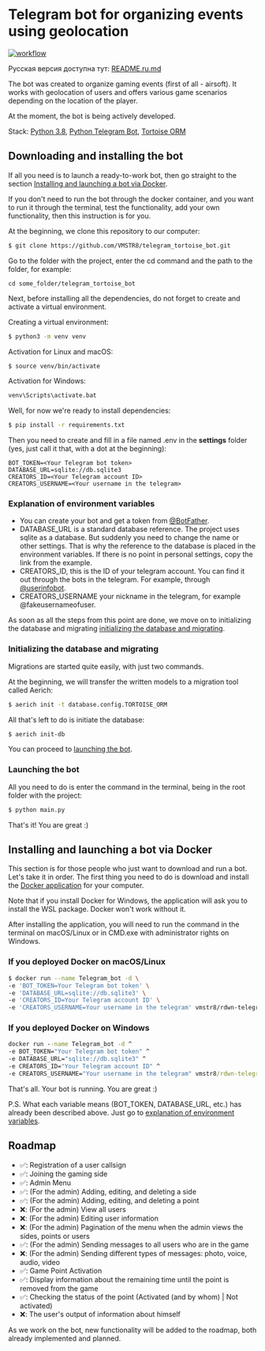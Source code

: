 # Telegram bot for organizing events using geolocation
[![workflow](https://github.com/VMSTR8/telegram_tortoise_bot/actions/workflows/docker-image.yml/badge.svg)](https://github.com/VMSTR8/telegram_tortoise_bot/tree/main)

Русская версия доступна тут: [README.ru.md](README.ru.md)

The bot was created to organize gaming events (first of all - airsoft). It works with geolocation of users and offers 
various game scenarios depending on the location of the player.

At the moment, the bot is being actively developed.

Stack: [Python 3.8](https://www.python.org/), 
[Python Telegram Bot](https://github.com/python-telegram-bot/python-telegram-bot), 
[Tortoise ORM](https://tortoise-orm.readthedocs.io/en/latest/)

## Downloading and installing the bot
If all you need is to launch a ready-to-work bot, then go straight to the section
[Installing and launching a bot via Docker](#installing-and-launching-a-bot-via-docker).

If you don't need to run the bot through the docker container, and you want to run it through the terminal, test
the functionality, add your own functionality, then this instruction is for you.

At the beginning, we clone this repository to our computer:
```bash
$ git clone https://github.com/VMSTR8/telegram_tortoise_bot.git
```

Go to the folder with the project, enter the cd command and the path to the folder, for example:
```console
cd some_folder/telegram_tortoise_bot
```

Next, before installing all the dependencies, do not forget to create and activate a virtual environment.

Creating a virtual environment:
```bash
$ python3 -m venv venv
```

Activation for Linux and macOS:
```bash
$ source venv/bin/activate
```

Activation for Windows:
```cmd
venv\Scripts\activate.bat
```

Well, for now we're ready to install dependencies:
```bash
$ pip install -r requirements.txt
```

Then you need to create and fill in a file named .env in the **settings** folder (yes, just call it that,
with a dot at the beginning):
```text
BOT_TOKEN=<Your Telegram bot token>
DATABASE_URL=sqlite://db.sqlite3
CREATORS_ID=<Your Telegram account ID>
CREATORS_USERNAME=<Your username in the telegram>
```

### Explanation of environment variables
* You can create your bot and get a token from [@BotFather](https://t.me/BotFather ).
* DATABASE_URL is a standard database reference. The project uses sqlite as a database. But suddenly you need
to change the name or other settings. That is why the reference to the database is placed in the environment variables. 
If there is no point in personal settings, copy the link from the example.
* CREATORS_ID, this is the ID of your telegram account. You can find it out through the bots in the telegram. 
For example, through [@userinfobot](https://t.me/userinfobot).
* CREATORS_USERNAME your nickname in the telegram, for example @fakeusernameofuser.

As soon as all the steps from this point are done, we move on to initializing the database and migrating
[initializing the database and migrating](#initializing-the-database-and-migrating).

### Initializing the database and migrating
Migrations are started quite easily, with just two commands.

At the beginning, we will transfer the written models to a migration tool called Aerich:
```bash
$ aerich init -t database.config.TORTOISE_ORM
```

All that's left to do is initiate the database:
```bash
$ aerich init-db
```

You can proceed to [launching the bot](#launching-the-bot).

### Launching the bot
All you need to do is enter the command in the terminal, being in the root folder with the project:
```bash
$ python main.py
```

That's it! You are great :)

## Installing and launching a bot via Docker
This section is for those people who just want to download and run a bot.
Let's take it in order. The first thing you need to do is download and install the [Docker application](https://www.docker.com/get-started/)
for your computer.

Note that if you install Docker for Windows, the application will ask you to install the WSL package. Docker won't
work without it.

After installing the application, you will need to run the command in the terminal on macOS/Linux 
or in CMD.exe with administrator rights on Windows.

### If you deployed Docker on macOS/Linux

```bash
$ docker run --name Telegram_bot -d \
-e 'BOT_TOKEN=Your Telegram bot token' \
-e 'DATABASE_URL=sqlite://db.sqlite3' \
-e 'CREATORS_ID=Your Telegram account ID' \
-e 'CREATORS_USERNAME=Your username in the telegram' vmstr8/rdwn-telegram-bot:1.2
```

### If you deployed Docker on Windows
```cmd
docker run --name Telegram_bot -d ^
-e BOT_TOKEN="Your Telegram bot token" ^
-e DATABASE_URL="sqlite://db.sqlite3" ^
-e CREATORS_ID="Your Telegram account ID" ^
-e CREATORS_USERNAME="Your username in the telegram" vmstr8/rdwn-telegram-bot:1.2
```

That's all. Your bot is running. You are great :)

P.S. What each variable means (BOT_TOKEN, DATABASE_URL, etc.) has already been described above.
Just go to [explanation of environment variables](#explanation-of-environment-variables).

## Roadmap
- ✅: Registration of a user callsign
- ✅: Joining the gaming side
- ✅: Admin Menu
- ✅: (For the admin) Adding, editing, and deleting a side
- ✅: (For the admin) Adding, editing, and deleting a point
- ❌: (For the admin) View all users
- ❌: (For the admin) Editing user information
- ❌: (For the admin) Pagination of the menu when the admin views the sides, points or users
- ✅: (For the admin) Sending messages to all users who are in the game
- ❌: (For the admin) Sending different types of messages: photo, voice, audio, video
- ✅: Game Point Activation
- ✅: Display information about the remaining time until the point is removed from the game
- ✅: Checking the status of the point (Activated (and by whom) | Not activated)
- ❌: The user's output of information about himself

As we work on the bot, new functionality will be added to the roadmap, both already implemented and planned.